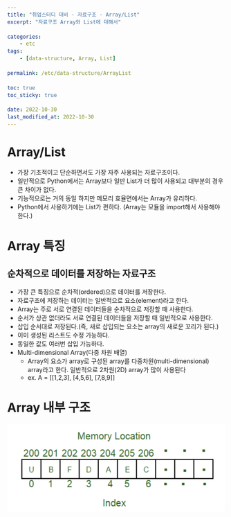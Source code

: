 ```yaml
---
title: "취업스터디 대비 - 자료구조 - Array/List"
excerpt: "자료구조 Array와 List에 대해서"

categories:
    - etc
tags:
    - [data-structure, Array, List]

permalink: /etc/data-structure/ArrayList

toc: true
toc_sticky: true

date: 2022-10-30
last_modified_at: 2022-10-30
---
```


# Array/List
- 가장 기초적이고 단순하면서도 가장 자주 사용되는 자료구조이다.
- 일반적으로 Python에서는 Array보다 일반 List가 더 많이 사용되고 대부분의 경우 큰 차이가 없다.
- 기능적으로는 거의 동일 하지만 메모리 효율면에서는 Array가 유리하다.
- Python에서 사용하기에는 List가 편하다. (Array는 모듈을 import해서 사용해야 한다.)

# Array 특징
## 순차적으로 데이터를 저장하는 자료구조
- 가장 큰 특징으로 순차적(ordered)으로 데이터를 저장한다.
- 자료구조에 저장하는 데이터는 일반적으로 요소(element)라고 한다.
- Array는 주로 서로 연결된 데이터들을 순차적으로 저장할 때 사용한다.
- 순서가 상관 없더라도 서로 연결된 데이터들을 저장할 때 일반적으로 사용한다.
- 삽입 순서대로 저장된다.(즉, 새로 삽입되는 요소는 array의 새로운 꼬리가 된다.)
- 이미 생성된 리스트도 수정 가능하다.
- 동일한 값도 여러번 삽입 가능하다.
- Multi-dimensional Array(다중 차원 배열)
    - Array의 요소가 array로 구성된 array를 다중차원(multi-dimensional) array라고 한다. 일반적으로 2차원(2D) array가 많이 사용된다
    - ex. A = [[1,2,3], [4,5,6], [7,8,9]]

# Array 내부 구조
![](../../assets/images/posts_img/etc/2022-10-30-array.png)

